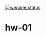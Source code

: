 [![wercker status](https://app.wercker.com/status/74ca117066206701f7db8cf6effb24c7/s/master "wercker status")](https://app.wercker.com/project/byKey/74ca117066206701f7db8cf6effb24c7)

# hw-01


